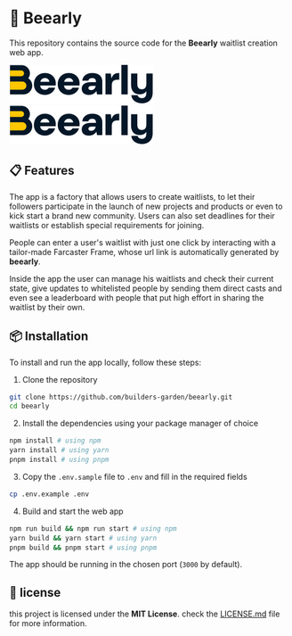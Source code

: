 # 🐝 Beearly

This repository contains the source code for the **Beearly** waitlist creation web app.

![test](./public/beearly-logo.svg)
<img src="./public/beearly-logo.svg">

## 📋 Features

The app is a factory that allows users to create waitlists, to let their followers participate in the launch of new projects and products or even to kick start a brand new community.
Users can also set deadlines for their waitlists or establish special requirements for joining.

People can enter a user's waitlist with just one click by interacting with a tailor-made Farcaster Frame, whose url link is automatically generated by **beearly**.

Inside the app the user can manage his waitlists and check their current state, give updates to whitelisted people by sending them direct casts and even see a leaderboard with people that put high effort in sharing the waitlist by their own.

## 📦 Installation

To install and run the app locally, follow these steps:

1. Clone the repository

```bash
git clone https://github.com/builders-garden/beearly.git
cd beearly
```

2. Install the dependencies using your package manager of choice

```bash
npm install # using npm
yarn install # using yarn
pnpm install # using pnpm
```

3. Copy the `.env.sample` file to `.env` and fill in the required fields

```bash
cp .env.example .env
```

4. Build and start the web app

```bash
npm run build && npm run start # using npm
yarn build && yarn start # using yarn
pnpm build && pnpm start # using pnpm
```

The app should be running in the chosen port (`3000` by default).

## 📝 license

this project is licensed under the **MIT License**. check the [LICENSE.md](/LICENSE.md) file for more information.
